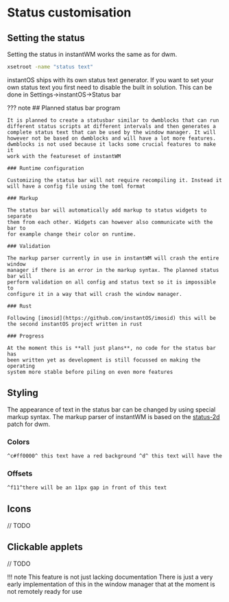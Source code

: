 # Status customisation

## Setting the status

Setting the status in instantWM works the same as for dwm.

```sh
xsetroot -name "status text"
```

instantOS ships with its own status text generator. If you want to set your own
status text you first need to disable the built in solution. This can be done
in Settings->instantOS->Status bar

??? note
    ## Planned status bar program
    
    It is planned to create a statusbar similar to dwmblocks that can run
    different status scripts at different intervals and then generates a
    complete status text that can be used by the window manager. It will
    however not be based on dwmblocks and will have a lot more features.
    dwmblocks is not used because it lacks some crucial features to make it
    work with the featureset of instantWM
    
    ### Runtime configuration
    
    Customizing the status bar will not require recompiling it. Instead it will have a config file using the toml format
    
    ### Markup
    
    The status bar will automatically add markup to status widgets to separate
    them from each other. Widgets can however also communicate with the bar to
    for example change their color on runtime.
    
    ### Validation
    
    The markup parser currently in use in instantWM will crash the entire window
    manager if there is an error in the markup syntax. The planned status bar will
    perform validation on all config and status text so it is impossible to
    configure it in a way that will crash the window manager.
    
    ### Rust
    
    Following [imosid](https://github.com/instantOS/imosid) this will be the second instantOS project written in rust
    
    ### Progress
    
    At the moment this is **all just plans**, no code for the status bar has
    been written yet as development is still focussed on making the operating
    system more stable before piling on even more features

## Styling


The appearance of text in the status bar can be changed by using special markup
syntax.  The markup parser of instantWM is based on the
[status-2d](https://dwm.suckless.org/patches/status2d/) patch for dwm. 

### Colors

```txt
^c#ff0000^ this text have a red background ^d^ this text will have the default background color
```

### Offsets

```txt
^f11^there will be an 11px gap in front of this text
```

## Icons

// TODO

## Clickable applets

// TODO

!!! note
    This feature is not just lacking documentation
    There is just a very early implementation of this in the window manager that at the moment is not remotely ready for use
